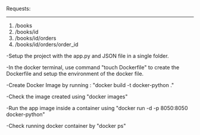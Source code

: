 
Requests:
_________

1. /books
2. /books/id
3. /books/id/orders
4. /books/id/orders/order_id

-Setup the project with the app.py and JSON file in a single folder.

-In the docker terminal, use command "touch Dockerfile" to create the Dockerfile and setup the environment of the docker file.

-Create Docker Image by running : "docker build -t docker-python ."

-Check the image created using "docker images"

-Run the app image inside a container using "docker run -d -p 8050:8050 docker-python"

-Check running docker container by "docker ps"
